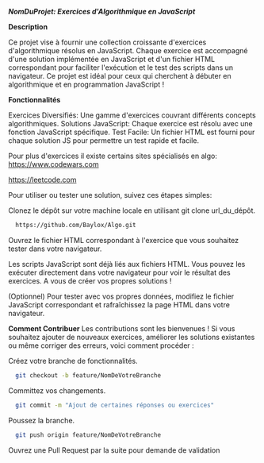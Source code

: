 **_NomDuProjet: Exercices d'Algorithmique en JavaScript_**

**Description**


Ce projet vise à fournir une collection croissante d'exercices d'algorithmique résolus en JavaScript. Chaque exercice est accompagné d'une solution implémentée en JavaScript et d'un fichier HTML correspondant pour faciliter l'exécution et le test des scripts dans un navigateur. Ce projet est idéal pour ceux qui cherchent à débuter en algorithmique et en programmation JavaScript !

**Fonctionnalités**


Exercices Diversifiés: Une gamme d'exercices couvrant différents concepts algorithmiques.
Solutions JavaScript: Chaque exercice est résolu avec une fonction JavaScript spécifique.
Test Facile: Un fichier HTML est fourni pour chaque solution JS pour permettre un test rapide et facile.


Pour plus d'exercices il existe certains sites spécialisés en algo: 
https://www.codewars.com

https://leetcode.com

Pour utiliser ou tester une solution, suivez ces étapes simples:


Clonez le dépôt sur votre machine locale en utilisant git clone url_du_dépôt.
```bash
  https://github.com/Baylox/Algo.git
```

Ouvrez le fichier HTML correspondant à l'exercice que vous souhaitez tester dans votre navigateur.

Les scripts JavaScript sont déjà liés aux fichiers HTML. Vous pouvez les exécuter directement dans votre navigateur pour voir le résultat des exercices. A vous de créer vos propres solutions !

(Optionnel) Pour tester avec vos propres données, modifiez le fichier JavaScript correspondant et rafraîchissez la page HTML dans votre navigateur.

**Comment Contribuer**
Les contributions sont les bienvenues ! Si vous souhaitez ajouter de nouveaux exercices, améliorer les solutions existantes ou même corriger des erreurs, voici comment procéder :

Créez votre branche de fonctionnalités.
```bash
  git checkout -b feature/NomDeVotreBranche
```

Committez vos changements.
```bash
  git commit -m "Ajout de certaines réponses ou exercices"
```
Poussez la branche.
```bash
  git push origin feature/NomDeVotreBranche
```
Ouvrez une Pull Request par la suite pour demande de validation

